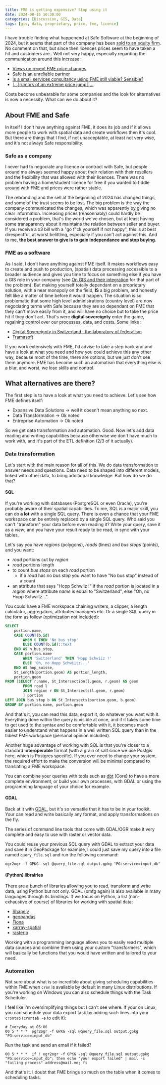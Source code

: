 ```yaml
---
title: FME is getting expensive? Stop using it
date: 2024-08-16 10:30:00
categories: [Discussion, GIS, Data]
tags: [gis, data, proprietary, price, fme, licence]
---
```


I have trouble finding what happenend at Safe Software at the beginning of 2024, but it seems that part of the company has been [sold to an equity firm](https://betakit.com/us-based-jmi-equity-buys-out-safe-software-co-founder-in-strategic-investment/). No comment on that, but since then licences prices seem to have taken a hit and customers are.. Well not very happy, especially regarding the communication around this increase:

* [Views on recent FME price changes](https://community.safe.com/integration-8/views-on-recent-fme-price-changes-34403)
* [Safe is an unreliable partner](https://www.reddit.com/r/fme/comments/1e1bijf/safe_is_an_unreliable_partner/)
* [Is a small services consultancy using FME still viable? Sensible?](https://www.reddit.com/r/fme/comments/13jl6dj/is_a_small_services_consultancy_using_fme_still/)
* [[...]rumors of an extreme price jump[]...](https://www.reddit.com/r/gis/comments/12trnzg/i_am_hearing_rumors_of_an_extreme_price_jump_for/)

Costs become unbearable for some companies and the look for alternatives is now a necessity. What can we do about it?

## About FME and Safe

In itself I don't have anything against FME, it does its job and if it allows more people to work with spatial data and create workflows then it's cool. But there are things that I find, if not unacceptable, at least not very wise, and it's not always Safe responsibility.

### Safe as a company

I never had to negociate any licence or contract with Safe, but people around me always seemed happy about their relation with their resellers and the flexibility that was allowed with their licences. There was no problem having a home/student licence for free if you wanted to fiddle around with FME and prices were rather stable.

The rebranding and the sell at the beginning of 2024 has changed things, and some of the trust seems to be lost. The big problem is the way the company communicated the changes, which was apparently by giving no clear information. Increasing prices (reasonnably) could hardly be considered a problem, that's the world we've chosen, but at least having some transparency about it maintains the relation between seller and buyer. If you receive a x3 bill with a "go f"ck yourself if not happy", this is at best direspectful, at worst belittling, especially if you can't act against this. And to me, **the best answer to give is to gain independance and stop buying**.

### FME as a software

As I said, I don't have anything against FME itself. It makes workflows easy to create and push to production, (spatial) data processing accessible to a broader audience and gives you time to focus on something else if you have a GIS role in your company (see [On GIS and their integration](https://www.geothings.ch/posts/on-gis/) for that part of the problem). But making yourself totally dependant on a proprietary solution, with a near monopoly on the field, **IS** a big problem, and honestly felt like a matter of time before it would happen. The situation is so problematic that some high level administrations (country level) are now negociating terms with Safe because they are so dependant on FME that they can't move easily from it, and will have no choice but to take the price hit if they don't act. That's were **digital sovereignty** enter the game, regaining control over our processes, data, and costs. Some links :

* [Digital Sovereignty in Switzerland : the laboratory of federalism](https://access.archive-ouverte.unige.ch/access/metadata/bbf62d17-891e-46e4-bde8-5666dda99237/download)
* [Framasoft](https://framasoft.org/en/)

If you work extensively with FME, I'd advise to take a step back and and have a look at what you need and how you could achieve this any other way, because most of the time, there are options, but we just don't see them anymore. FME has become such an automatism that everything else is a blur, and worst, we lose skills and control.

## What alternatives are there?

The first step is to have a look at what you need to achieve. Let's see how FME defines itself:

* Expansive Data Solutions &rarr; well it doesn't mean anything so next.
* Data Transformation &rarr; Ok noted
* Entreprise Automation &rarr; Ok noted

So we get data transformation and automation. Good. Now let's add data reading and writing capabilities because otherwise we don't have much to work with, and it's part of the ETL definition (2/3 of it actually).

### Data transformation

Let's start with the main reason for all of this. We do data transformation to answer needs and questions. Data need to be shaped into different models, linked with other data, to bring additional knowledge. But how do we do that? 

#### SQL 

If you're working with databases (PostgreSQL or even Oracle), you're probably aware of their spatial capabilities. To me, SQL is a major skill, you can do **a lot** with a single SQL query. There is even a chance that your FME workspace can be entirely replaced by a single SQL query. Who said you can't "transform" your data before even reading it? Write your query, save it as a *view*, and you have your result ready to be read, in sync with your tables.

Let's say you have *regions* (polygons), *roads* (lines) and *bus stops* (points), and you want:
* *road* portions cut by *region*
* *road* portions length
* to count *bus stops* on each *road* portion
    * if a *road* has no *bus stop* you want to have "No bus stop" instead of a count
* an attribute that says "Hopp Schwiiz !" if the *road* portion is located in a *region* where attribute *name* is equal to "Switzerland", else "Oh, no Hopp Schwiitz...". 

You could have a FME workspace chaining writers, a clipper, a length calculator, aggregators, attributes managers etc. Or a single SQL query in the form as follow (optimization not included):

```sql
SELECT 
    portion.name,
    CASE COUNT(b.id) 
        WHEN 0 THEN 'No bus stop'
        ELSE COUNT(b.id)::text
    END AS n_bus_stop,
    CASE portion.name
        WHEN 'Switzerland' THEN 'Hopp Schwiiz !'
        ELSE 'Oh, no Hopp Schwiitz...'
    END AS hop_suisse,
    St_Length(portion.geom) AS portion_length,
    portion.geom
FROM (SELECT r.name, St_Intersection(l.geom, r.geom) AS geom
        FROM road l
        JOIN region r ON St_Intersects(l.geom, r.geom)
        ) portion
LEFT JOIN bus_stop b ON St_Intersects(portion.geom, b.geom)
GROUP BY portion.name, portion.geom
```

And that's it, you can read this data, export it, do whatever you want with it. Everything done within the query is visible at once, and if it takes some time to get used to the syntax and be comfortable with it, it becomes much easier to understand what happens in a well written SQL query than in the tidiest FME workspace (personal opinion included).

Another huge advantage of working with SQL is that you're closer to a standard **interoperable** format (with a grain of salt since we use Postgis here, which is Postgres specific). If you ever need to change your system, the required effort to make the conversion will be minimal compared to translating a FME workspace.

You can combine your queries with tools such as [dbt](https://docs.getdbt.com/) (Core) to have a more complete environment, or build your own processes, with GDAL or using the programming language of your choice for example.

#### GDAL

Back at it with [GDAL](https://www.geothings.ch/posts/gdal-appreciation/), but it's so versatile that it has to be in your toolkit. Your can read and write basically any format, and apply transformations on the fly.

The series of command line tools that come with GDAL/OGR make it very complete and easy to use with raster or vector data.

 You could reuse your previous SQL query with GDAL to extract your data and save it in GeoPackage for example, I could just save my query into a file named `query_file.sql` and run the following command:

```
ogr2ogr -f GPKG -sql @query_file.sql output.gpkg "PG:service=input_db"
```

#### (Python) librairies

There are a bunch of libraries allowing you to read, transform and write data, using Python but not only. GDAL (omfg again) is also available in many languages through its bindings. If we focus on Python, a list (non-exhaustive of course) of libraries for working with spatial data:

* [Shapely](https://shapely.readthedocs.io/en/stable/manual.html)
* [geopandas](https://geopandas.org/en/stable/index.html)
* [Fiona](https://fiona.readthedocs.io/en/latest/index.html)
* [xarray-spatial](https://xarray-spatial.readthedocs.io/en/latest/#)
* [rasterio](https://rasterio.readthedocs.io/en/latest/index.html#)

Working with a programming language allows you to easily read multiple data sources and combine them using your custom "transformers", which will basically be functions that you would have written and tailored to your need.

### Automation

Not sure about what is so incredible about giving scheduling capabilities within FME when `cron` is available by default in many Linux distributions. If you're working on Windows you can also schedule things with the Task Scheduler.

I feel like I'm oversimplifying things but I can't see where. If your on Linux, you can schedule your data export task by adding such lines into your `crontab` (`crontab -e` to edit it):

```
# Everyday at 05:00
00 5 * * *  ogr2ogr -f GPKG -sql @query_file.sql output.gpkg "PG:service=input_db"
```

Run the task and send an email if it failed?

```
00 5 * * *  if ! ogr2ogr -f GPKG -sql @query_file.sql output.gpkg "PG:service=input_db"; then echo "your export failed" | mail -s "failing process" address@mail.me; fi
```

And that's it. I doubt that FME brings so much on the table when it comes to scheduling tasks.


##



